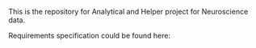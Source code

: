 This is the repository for Analytical and Helper project for Neuroscience data.

Requirements specification could be found here:

